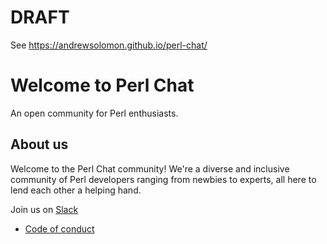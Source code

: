 # DRAFT

See https://andrewsolomon.github.io/perl-chat/

# Welcome to Perl Chat

An open community for Perl enthusiasts.

## About us

Welcome to the Perl Chat community! We're a diverse and inclusive community of Perl developers ranging from newbies to experts, all here to lend each other a helping hand.

Join us on [Slack](join.md)


* [Code of conduct](cc.md)
